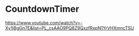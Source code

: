 # CountdownTimer

https://www.youtube.com/watch?v=-Xy1jBgGn7E&list=PL_csAAO9PQ8Z9QxzfRxpN1YrVHXmncTSU
